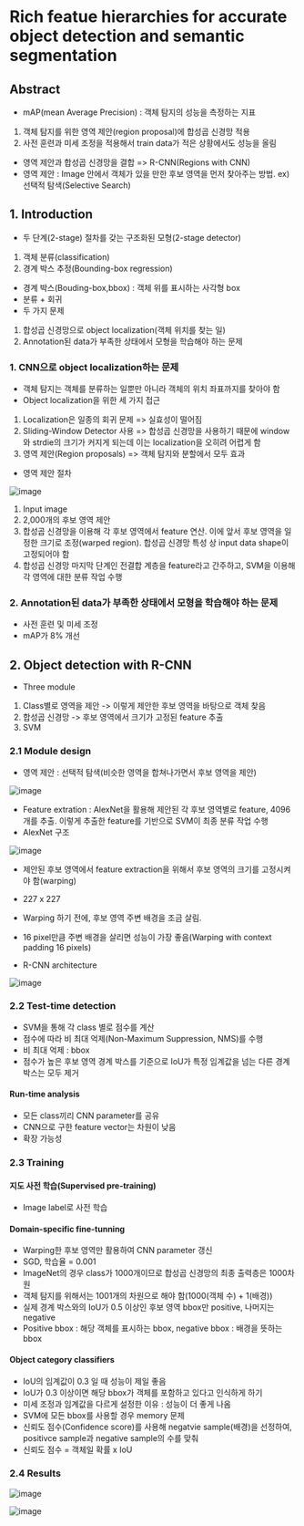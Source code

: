# Rich featue hierarchies for accurate object detection and semantic segmentation

## Abstract

- mAP(mean Average Precision) : 객체 탐지의 성능을 측정하는 지표
1. 객체 탐지를 위한 영역 제안(region proposal)에 합성곱 신경망 적용
2. 사전 훈련과 미세 조정을 적용해서 train data가 적은 상황에서도 성능을 올림
- 영역 제안과 합성곱 신경망을 결합 => R-CNN(Regions with CNN)
- 영역 제안 : Image 안에서 객체가 있을 만한 후보 영역을 먼저 찾아주는 방법. ex) 선택적 탐색(Selective Search)

## 1. Introduction

- 두 단계(2-stage) 절차를 갖는 구조화된 모형(2-stage detector)
1. 객체 분류(classification)
2. 경계 박스 추정(Bounding-box regression)
- 경계 박스(Bouding-box,bbox) : 객체 위를 표시하는 사각형 box  
- 분류 + 회귀
- 두 가지 문제
1. 합성곱 신경망으로 object localization(객체 위치를 찾는 일)
2. Annotation된 data가 부족한 상태에서 모형을 학습해야 하는 문제

### 1. CNN으로 object localization하는 문제

- 객체 탐지는 객체를 분류하는 일뿐만 아니라 객체의 위치 좌표까지를 찾아야 함
- Object localization을 위한 세 가지 접근
1. Localization은 일종의 회귀 문제 => 실효성이 떨어짐
2. Sliding-Window Detector 사용 => 합성곱 신경망을 사용하기 때문에 window와 strdie의 크기가 커지게 되는데 이는 localization을 오히려 어렵게 함
3. 영역 제안(Region proposals) => 객체 탐지와 분할에서 모두 효과
- 영역 제안 절차

![image](https://user-images.githubusercontent.com/80622859/216748762-8cc4b053-6a39-4660-8ca4-bdf269c7d42d.png)

1. Input image
2. 2,000개의 후보 영역 제안
3. 합성곱 신경망을 이용해 각 후보 영역에서 feature 연산. 이에 앞서 후보 영역을 일정한 크기로 조정(warped region). 합성곱 신경망 특성 상 input data shape이 고정되어야 함
4. 합성곱 신경망 마지막 단계인 전결합 계층을 feature라고 간주하고, SVM을 이용해 각 영역에 대한 분류 작업 수행

### 2. Annotation된 data가 부족한 상태에서 모형을 학습해야 하는 문제

- 사전 훈련 및 미세 조정
- mAP가 8% 개선

## 2. Object detection with R-CNN

- Three module
1. Class별로 영역을 제안 -> 이렇게 제안한 후보 영역을 바탕으로 객체 찾음
2. 합성곱 신경망 -> 후보 영역에서 크기가 고정된 feature 추출
3. SVM

### 2.1 Module design

- 영역 제안 : 선택적 탐색(비슷한 영역을 합쳐나가면서 후보 영역을 제안)

![image](https://user-images.githubusercontent.com/80622859/216748941-7e7455a6-ed82-469c-a9ae-c2f9f3da7380.png)

- Feature extration : AlexNet을 활용해 제안된 각 후보 영역별로 feature, 4096개를 추출. 이렇게 추출한 feature를 기반으로 SVM이 최종 분류 작업 수행
- AlexNet 구조

![image](https://user-images.githubusercontent.com/80622859/216748976-17a25982-0653-4461-b606-994cc1cfff1f.png)

- 제안된 후보 영역에서 feature extraction을 위해서 후보 영역의 크기를 고정시켜야 함(warping)
- 227 x 227
- Warping 하기 전에, 후보 영역 주변 배경을 조금 살림.
- 16 pixel만큼 주변 배경을 살리면 성능이 가장 좋음(Warping with context padding 16 pixels)

- R-CNN architecture

![image](https://user-images.githubusercontent.com/80622859/216749038-6d39b90e-1334-4c3f-a66c-baba9f8286d1.png)

### 2.2 Test-time detection

- SVM을 통해 각 class 별로 점수를 계산
- 점수에 따라 비 최대 억제(Non-Maximum Suppression, NMS)를 수행
- 비 최대 억제 : bbox 
- 점수가 높은 후보 영역 경계 박스를 기준으로 IoU가 특정 임계값을 넘는 다른 경계 박스는 모두 제거

#### Run-time analysis 

- 모든 class끼리 CNN parameter를 공유
- CNN으로 구한 feature vector는 차원이 낮음
- 확장 가능성

### 2.3 Training

#### 지도 사전 학습(Supervised pre-training) 

- Image label로 사전 학습
#### Domain-specific fine-tunning 

- Warping한 후보 영역만 활용하여 CNN parameter 갱신
- SGD, 학습율 = 0.001
- ImageNet의 경우 class가 1000개이므로 합성곱 신경망의 최종 출력층은 1000차원
- 객체 탐지를 위해서는 1001개의 차원으로 해야 함(1000(객체 수) + 1(배경))
- 실제 경계 박스와의 IoU가 0.5 이상인 후보 영역 bbox만 positive, 나머지는 negative
- Positive bbox : 해당 객체를 표시하는 bbox, negative bbox : 배경을 뜻하는 bbox

#### Object category classifiers

- IoU의 임계값이 0.3 일 때 성능이 제일 좋음
- IoU가 0.3 이상이면 해당 bbox가 객체를 포함하고 있다고 인식하게 하기
- 미세 조정과 임계값을 다르게 설정한 이유 : 성능이 더 좋게 나옴
- SVM에 모든 bbox를 사용할 경우 memory 문제
- 신뢰도 점수(Confidence score)를 사용해 negatvie sample(배경)을 선정하여, positivce sample과 negative sample의 수를 맞춰
- 신뢰도 점수 = 객체일 확률 x IoU

### 2.4 Results

![image](https://user-images.githubusercontent.com/80622859/216757386-b7646108-02ab-4c97-abb0-a7c7b4da720d.png)

![image](https://user-images.githubusercontent.com/80622859/216757393-9e2a9e74-60f4-42e3-85d9-15da47f51318.png)
